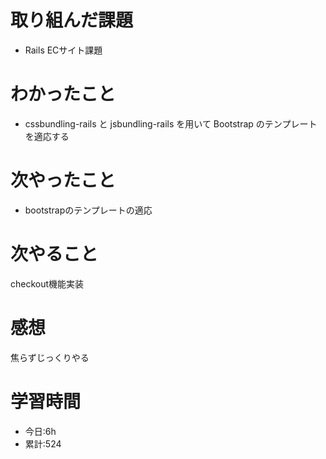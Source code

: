 # 取り組んだ課題
  - Rails ECサイト課題
# わかったこと
*   cssbundling-rails と jsbundling-rails を用いて Bootstrap のテンプレートを適応する
# 次やったこと
*    bootstrapのテンプレートの適応
# 次やること
checkout機能実装
# 感想
焦らずじっくりやる

# 学習時間
- 今日:6h
- 累計:524